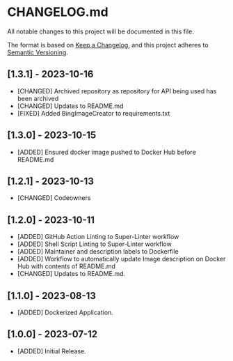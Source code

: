 # CHANGELOG.md

All notable changes to this project will be documented in this file.

The format is based on [Keep a Changelog](https://keepachangelog.com/en/1.0.0/),
and this project adheres to [Semantic Versioning](https://semver.org/spec/v2.0.0.html).

## [1.3.1] - 2023-10-16

- [CHANGED] Archived repository as repository for API being used has been archived
- [CHANGED] Updates to README.md
- [FIXED] Added BingImageCreator to requirements.txt

## [1.3.0] - 2023-10-15

- [ADDED] Ensured docker image pushed to Docker Hub before README.md

## [1.2.1] - 2023-10-13

- [CHANGED] Codeowners

## [1.2.0] - 2023-10-11

- [ADDED] GitHub Action Linting to Super-Linter workflow
- [ADDED] Shell Script Linting to Super-Linter workflow
- [ADDED] Maintainer and description labels to Dockerfile
- [ADDED] Workflow to automatically update Image description on Docker Hub with contents of README.md
- [CHANGED] Updates to README.md.

## [1.1.0] - 2023-08-13

- [ADDED] Dockerized Application.

## [1.0.0] - 2023-07-12

- [ADDED] Initial Release.

